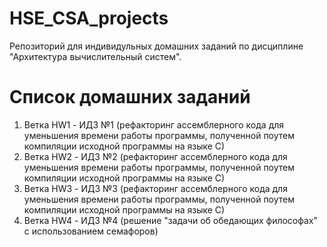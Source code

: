 # HSE_CSA_projects
Репозиторий для индивидульных домашних заданий по дисциплине "Архитектура вычислительный систем".
# Список домашних заданий
1. Ветка HW1 - ИДЗ №1 (рефакторинг ассемблерного кода для уменьшения времени работы программы, полученной поутем компиляции исходной программы на языке С)
2. Ветка HW2 - ИДЗ №2 (рефакторинг ассемблерного кода для уменьшения времени работы программы, полученной поутем компиляции исходной программы на языке С)
3. Ветка HW3 - ИДЗ №3 (рефакторинг ассемблерного кода для уменьшения времени работы программы, полученной поутем компиляции исходной программы на языке С)
4. Ветка HW4 - ИДЗ №4 (решение "задачи об обедающих философах" с использованием семафоров)
